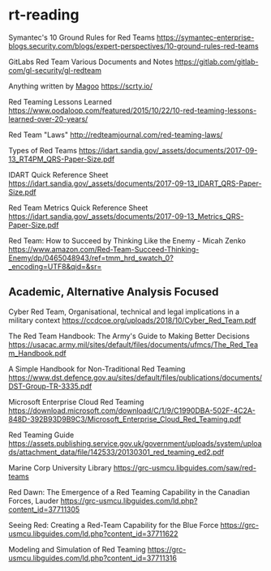 # rt-reading

Symantec's 10 Ground Rules for Red Teams
https://symantec-enterprise-blogs.security.com/blogs/expert-perspectives/10-ground-rules-red-teams

GitLabs Red Team Various Documents and Notes 
https://gitlab.com/gitlab-com/gl-security/gl-redteam

Anything written by [Magoo](https://twitter.com/magoo)
https://scrty.io/

Red Teaming Lessons Learned
https://www.oodaloop.com/featured/2015/10/22/10-red-teaming-lessons-learned-over-20-years/

Red Team "Laws"
http://redteamjournal.com/red-teaming-laws/

Types of Red Teams
https://idart.sandia.gov/_assets/documents/2017-09-13_RT4PM_QRS-Paper-Size.pdf

IDART Quick Reference Sheet
https://idart.sandia.gov/_assets/documents/2017-09-13_IDART_QRS-Paper-Size.pdf

Red Team Metrics Quick Reference Sheet
https://idart.sandia.gov/_assets/documents/2017-09-13_Metrics_QRS-Paper-Size.pdf

Red Team: How to Succeed by Thinking Like the Enemy - Micah Zenko
https://www.amazon.com/Red-Team-Succeed-Thinking-Enemy/dp/0465048943/ref=tmm_hrd_swatch_0?_encoding=UTF8&qid=&sr=



## Academic, Alternative Analysis Focused

Cyber Red Team, Organisational, technical and legal implications in a military context
https://ccdcoe.org/uploads/2018/10/Cyber_Red_Team.pdf

The Red Team Handbook: The Army's Guide to Making Better Decisions
https://usacac.army.mil/sites/default/files/documents/ufmcs/The_Red_Team_Handbook.pdf

A Simple Handbook for Non-Traditional Red Teaming
https://www.dst.defence.gov.au/sites/default/files/publications/documents/DST-Group-TR-3335.pdf

Microsoft Enterprise Cloud Red Teaming
https://download.microsoft.com/download/C/1/9/C1990DBA-502F-4C2A-848D-392B93D9B9C3/Microsoft_Enterprise_Cloud_Red_Teaming.pdf

Red Teaming Guide
https://assets.publishing.service.gov.uk/government/uploads/system/uploads/attachment_data/file/142533/20130301_red_teaming_ed2.pdf

Marine Corp University Library
https://grc-usmcu.libguides.com/saw/red-teams

Red Dawn: The Emergence of a Red Teaming Capability in the Canadian Forces, Lauder
https://grc-usmcu.libguides.com/ld.php?content_id=37711305

Seeing Red: Creating a Red-Team Capability for the Blue Force
https://grc-usmcu.libguides.com/ld.php?content_id=37711622

Modeling and Simulation of Red Teaming
https://grc-usmcu.libguides.com/ld.php?content_id=37711316

